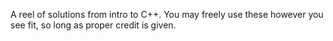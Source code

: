 A reel of solutions from intro to C++. You may freely use these however you see fit, so long as proper credit is given.

